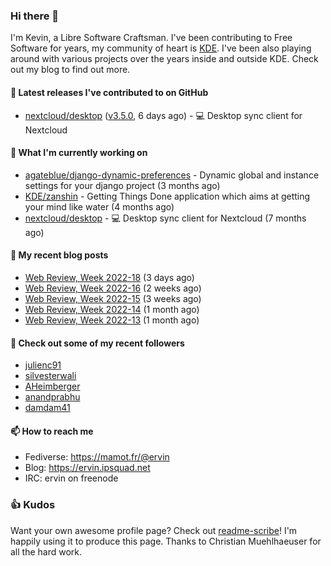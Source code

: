 ### Hi there 👋

I'm Kevin, a Libre Software Craftsman. I've been contributing to Free Software for years,
my community of heart is [KDE](https://kde.org). I've been also playing around with various
projects over the years inside and outside KDE. Check out my blog to find out more.

#### 🔭 Latest releases I've contributed to on GitHub

- [nextcloud/desktop](https://github.com/nextcloud/desktop) ([v3.5.0](https://github.com/nextcloud/desktop/releases/tag/v3.5.0), 6 days ago) - 💻 Desktop sync client for Nextcloud

#### 🌱 What I'm currently working on

- [agateblue/django-dynamic-preferences](https://github.com/agateblue/django-dynamic-preferences) - Dynamic global and instance settings for your django project (3 months ago)
- [KDE/zanshin](https://github.com/KDE/zanshin) - Getting Things Done application which aims at getting your mind like water (4 months ago)
- [nextcloud/desktop](https://github.com/nextcloud/desktop) - 💻 Desktop sync client for Nextcloud (7 months ago)

#### 📜 My recent blog posts

- [Web Review, Week 2022-18](https://ervin.ipsquad.net/blog/2022/05/06/web-review-week-2022-18/) (3 days ago)
- [Web Review, Week 2022-16](https://ervin.ipsquad.net/blog/2022/04/22/web-review-week-2022-16/) (2 weeks ago)
- [Web Review, Week 2022-15](https://ervin.ipsquad.net/blog/2022/04/15/web-review-week-2022-15/) (3 weeks ago)
- [Web Review, Week 2022-14](https://ervin.ipsquad.net/blog/2022/04/08/web-review-week-2022-14/) (1 month ago)
- [Web Review, Week 2022-13](https://ervin.ipsquad.net/blog/2022/04/01/web-review-week-2022-13/) (1 month ago)

#### 👯 Check out some of my recent followers

- [julienc91](https://github.com/julienc91)
- [silvesterwali](https://github.com/silvesterwali)
- [AHeimberger](https://github.com/AHeimberger)
- [anandprabhu](https://github.com/anandprabhu)
- [damdam41](https://github.com/damdam41)

#### 📫 How to reach me

- Fediverse: https://mamot.fr/@ervin
- Blog: https://ervin.ipsquad.net
- IRC: ervin on freenode

### 👍 Kudos

Want your own awesome profile page? Check out [readme-scribe](https://github.com/muesli/readme-scribe)!
I'm happily using it to produce this page. Thanks to Christian Muehlhaeuser for all the hard work.

